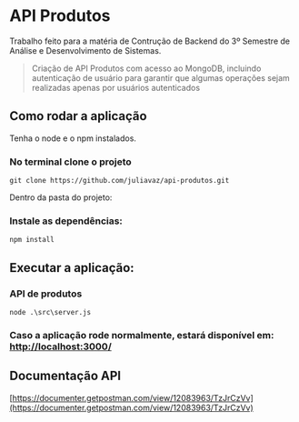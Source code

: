 # API Produtos 

Trabalho feito para a matéria de Contrução de Backend do 3º Semestre de Análise e Desenvolvimento de Sistemas.

> Criação de API Produtos com acesso ao MongoDB, incluindo autenticação de usuário para garantir que algumas operações sejam realizadas apenas por usuários autenticados 

## Como rodar a aplicação

Tenha o node e o npm instalados.

### No terminal clone o projeto
```
git clone https://github.com/juliavaz/api-produtos.git 
```

Dentro da pasta do projeto:

### Instale as dependências:
``` 
npm install 
```

## Executar a aplicação:

### API de produtos
``` 
node .\src\server.js 
```

### Caso a aplicação rode normalmente, estará disponível em: [http://localhost:3000/](http://localhost:3000/)

## Documentação API

[https://documenter.getpostman.com/view/12083963/TzJrCzVv](https://documenter.getpostman.com/view/12083963/TzJrCzVv)